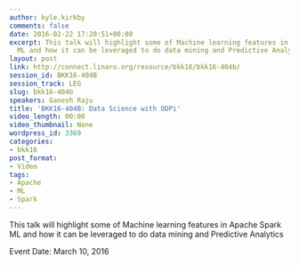 ```yaml
---
author: kyle.kirkby
comments: false
date: 2016-02-22 17:20:51+00:00
excerpt: This talk will highlight some of Machine learning features in Apache Spark
  ML and how it can be leveraged to do data mining and Predictive Analytics
layout: post
link: http://connect.linaro.org/resource/bkk16/bkk16-404b/
session_id: BKK16-404B
session_track: LEG
slug: bkk16-404b
speakers: Ganesh Raju
title: 'BKK16-404B: Data Science with ODPi'
video_length: 00:00
video_thumbnail: None
wordpress_id: 3369
categories:
- bkk16
post_format:
- Video
tags:
- Apache
- ML
- Spark
---
```


This talk will highlight some of Machine learning features in Apache Spark ML and how it can be leveraged to do data mining and Predictive Analytics

Event Date: March 10, 2016
